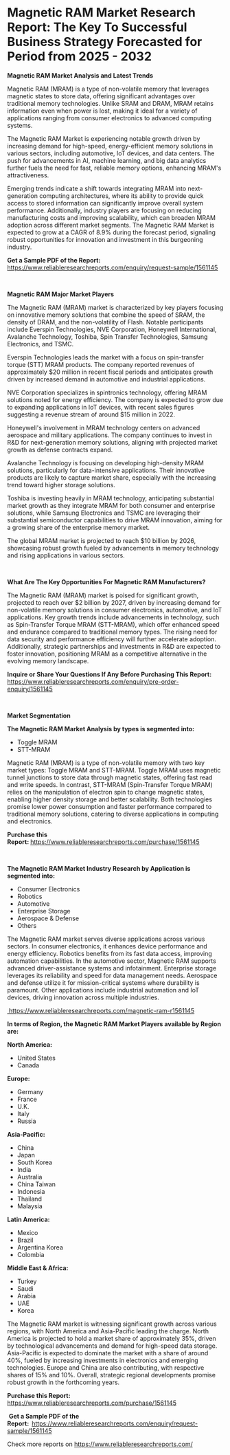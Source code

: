 <p><h1>Magnetic RAM Market Research Report: The Key To Successful Business Strategy Forecasted for Period from 2025 - 2032</h1></p><p><strong>Magnetic RAM Market Analysis and Latest Trends</strong></p>
<p><p>Magnetic RAM (MRAM) is a type of non-volatile memory that leverages magnetic states to store data, offering significant advantages over traditional memory technologies. Unlike SRAM and DRAM, MRAM retains information even when power is lost, making it ideal for a variety of applications ranging from consumer electronics to advanced computing systems. </p><p>The Magnetic RAM Market is experiencing notable growth driven by increasing demand for high-speed, energy-efficient memory solutions in various sectors, including automotive, IoT devices, and data centers. The push for advancements in AI, machine learning, and big data analytics further fuels the need for fast, reliable memory options, enhancing MRAM's attractiveness. </p><p>Emerging trends indicate a shift towards integrating MRAM into next-generation computing architectures, where its ability to provide quick access to stored information can significantly improve overall system performance. Additionally, industry players are focusing on reducing manufacturing costs and improving scalability, which can broaden MRAM adoption across different market segments. The Magnetic RAM Market is expected to grow at a CAGR of 8.9% during the forecast period, signaling robust opportunities for innovation and investment in this burgeoning industry.</p></p>
<p><strong>Get a Sample PDF of the Report:&nbsp;</strong> <a href="https://www.reliableresearchreports.com/enquiry/request-sample/1561145?utm_campaign=2279&utm_medium=2&utm_source=Github&utm_content=ia&utm_term=06042025&utm_id=magnetic-ram">https://www.reliableresearchreports.com/enquiry/request-sample/1561145</a></p>
<p>&nbsp;</p>
<p><strong>Magnetic RAM Major Market Players</strong></p>
<p><p>The Magnetic RAM (MRAM) market is characterized by key players focusing on innovative memory solutions that combine the speed of SRAM, the density of DRAM, and the non-volatility of Flash. Notable participants include Everspin Technologies, NVE Corporation, Honeywell International, Avalanche Technology, Toshiba, Spin Transfer Technologies, Samsung Electronics, and TSMC.</p><p>Everspin Technologies leads the market with a focus on spin-transfer torque (STT) MRAM products. The company reported revenues of approximately $20 million in recent fiscal periods and anticipates growth driven by increased demand in automotive and industrial applications.</p><p>NVE Corporation specializes in spintronics technology, offering MRAM solutions noted for energy efficiency. The company is expected to grow due to expanding applications in IoT devices, with recent sales figures suggesting a revenue stream of around $15 million in 2022.</p><p>Honeywell's involvement in MRAM technology centers on advanced aerospace and military applications. The company continues to invest in R&D for next-generation memory solutions, aligning with projected market growth as defense contracts expand.</p><p>Avalanche Technology is focusing on developing high-density MRAM solutions, particularly for data-intensive applications. Their innovative products are likely to capture market share, especially with the increasing trend toward higher storage solutions.</p><p>Toshiba is investing heavily in MRAM technology, anticipating substantial market growth as they integrate MRAM for both consumer and enterprise solutions, while Samsung Electronics and TSMC are leveraging their substantial semiconductor capabilities to drive MRAM innovation, aiming for a growing share of the enterprise memory market.</p><p>The global MRAM market is projected to reach $10 billion by 2026, showcasing robust growth fueled by advancements in memory technology and rising applications in various sectors.</p></p>
<p>&nbsp;</p>
<p><strong>What Are The Key Opportunities For Magnetic RAM Manufacturers?</strong></p>
<p><p>The Magnetic RAM (MRAM) market is poised for significant growth, projected to reach over $2 billion by 2027, driven by increasing demand for non-volatile memory solutions in consumer electronics, automotive, and IoT applications. Key growth trends include advancements in technology, such as Spin-Transfer Torque MRAM (STT-MRAM), which offer enhanced speed and endurance compared to traditional memory types. The rising need for data security and performance efficiency will further accelerate adoption. Additionally, strategic partnerships and investments in R&D are expected to foster innovation, positioning MRAM as a competitive alternative in the evolving memory landscape.</p></p>
<p><strong>Inquire or Share Your Questions If Any Before Purchasing This Report:</strong> <a href="https://www.reliableresearchreports.com/enquiry/pre-order-enquiry/1561145?utm_campaign=2279&utm_medium=2&utm_source=Github&utm_content=ia&utm_term=06042025&utm_id=magnetic-ram">https://www.reliableresearchreports.com/enquiry/pre-order-enquiry/1561145</a></p>
<p>&nbsp;</p>
<p><strong>Market Segmentation</strong></p>
<p><strong>The Magnetic RAM Market Analysis by types is segmented into:</strong></p>
<p><ul><li>Toggle MRAM</li><li>STT-MRAM</li></ul></p>
<p><p>Magnetic RAM (MRAM) is a type of non-volatile memory with two key market types: Toggle MRAM and STT-MRAM. Toggle MRAM uses magnetic tunnel junctions to store data through magnetic states, offering fast read and write speeds. In contrast, STT-MRAM (Spin-Transfer Torque MRAM) relies on the manipulation of electron spin to change magnetic states, enabling higher density storage and better scalability. Both technologies promise lower power consumption and faster performance compared to traditional memory solutions, catering to diverse applications in computing and electronics.</p></p>
<p><strong>Purchase this Report:&nbsp;</strong><a href="https://www.reliableresearchreports.com/purchase/1561145?utm_campaign=2279&utm_medium=2&utm_source=Github&utm_content=ia&utm_term=06042025&utm_id=magnetic-ram">https://www.reliableresearchreports.com/purchase/1561145</a></p>
<p>&nbsp;</p>
<p><strong>The Magnetic RAM Market Industry Research by Application is segmented into:</strong></p>
<p><ul><li>Consumer Electronics</li><li>Robotics</li><li>Automotive</li><li>Enterprise Storage</li><li>Aerospace & Defense</li><li>Others</li></ul></p>
<p><p>The Magnetic RAM market serves diverse applications across various sectors. In consumer electronics, it enhances device performance and energy efficiency. Robotics benefits from its fast data access, improving automation capabilities. In the automotive sector, Magnetic RAM supports advanced driver-assistance systems and infotainment. Enterprise storage leverages its reliability and speed for data management needs. Aerospace and defense utilize it for mission-critical systems where durability is paramount. Other applications include industrial automation and IoT devices, driving innovation across multiple industries.</p></p>
<p><a href="https://www.reliableresearchreports.com/magnetic-ram-r1561145?utm_campaign=2279&utm_medium=2&utm_source=Github&utm_content=ia&utm_term=06042025&utm_id=magnetic-ram">&nbsp;https://www.reliableresearchreports.com/magnetic-ram-r1561145</a></p>
<p><strong>In terms of Region, the Magnetic RAM Market Players available by Region are:</strong></p>
<p>
    <p> <strong> North America: </strong>
        <ul>
            <li>United States</li>
            <li>Canada</li>
        </ul>
        </p> 
    <p> <strong> Europe: </strong>
        <ul>
            <li>Germany</li>
            <li>France</li>
            <li>U.K.</li>
            <li>Italy</li>
            <li>Russia</li>
        </ul>
        </p> 
    <p> <strong> Asia-Pacific: </strong>
        <ul>
            <li>China</li>
            <li>Japan</li>
            <li>South Korea</li>
            <li>India</li>
            <li>Australia</li>
            <li>China Taiwan</li>
            <li>Indonesia</li>
            <li>Thailand</li>
            <li>Malaysia</li>
        </ul>
        </p> 
    <p> <strong> Latin America: </strong>
        <ul>
            <li>Mexico</li>
            <li>Brazil</li>
            <li>Argentina Korea</li>
            <li>Colombia</li>
        </ul>
        </p> 
    <p> <strong> Middle East & Africa: </strong>
        <ul>
            <li>Turkey</li>
            <li>Saudi</li>
            <li>Arabia</li>
            <li>UAE</li>
            <li>Korea</li>
        </ul>
    </p>
    </p>
<p><p>The Magnetic RAM market is witnessing significant growth across various regions, with North America and Asia-Pacific leading the charge. North America is projected to hold a market share of approximately 35%, driven by technological advancements and demand for high-speed data storage. Asia-Pacific is expected to dominate the market with a share of around 40%, fueled by increasing investments in electronics and emerging technologies. Europe and China are also contributing, with respective shares of 15% and 10%. Overall, strategic regional developments promise robust growth in the forthcoming years.</p></p>
<p><strong>Purchase this Report: </strong><a href="https://www.reliableresearchreports.com/purchase/1561145?utm_campaign=2279&utm_medium=2&utm_source=Github&utm_content=ia&utm_term=06042025&utm_id=magnetic-ram">https://www.reliableresearchreports.com/purchase/1561145</a></p>
<p>&nbsp;<strong>Get a Sample PDF of the Report:&nbsp;&nbsp;</strong><a href="https://www.reliableresearchreports.com/enquiry/request-sample/1561145?utm_campaign=2279&utm_medium=2&utm_source=Github&utm_content=ia&utm_term=06042025&utm_id=magnetic-ram">https://www.reliableresearchreports.com/enquiry/request-sample/1561145</a></p>
<p><strong></strong></p>
<p>Check more reports on <a href="https://www.reliableresearchreports.com/?utm_campaign=2279&utm_medium=2&utm_source=Github&utm_content=ia&utm_term=06042025&utm_id=magnetic-ram">https://www.reliableresearchreports.com/</a></p>